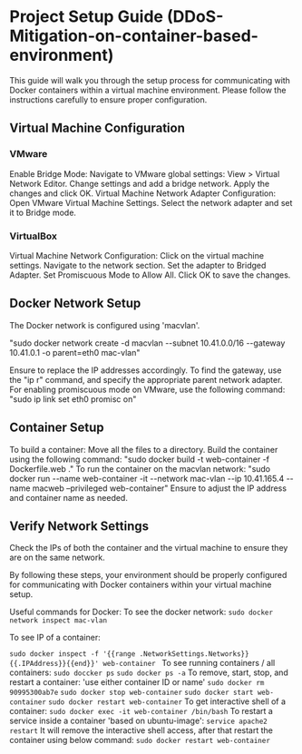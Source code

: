# Project Setup Guide (DDoS-Mitigation-on-container-based-environment)
This guide will walk you through the setup process for communicating with Docker containers within a virtual machine environment. Please follow the instructions carefully to ensure proper configuration.
## Virtual Machine Configuration
### VMware
Enable Bridge Mode:
    Navigate to VMware global settings: View > Virtual Network Editor.
    Change settings and add a bridge network.
    Apply the changes and click OK.
Virtual Machine Network Adapter Configuration:
    Open VMware Virtual Machine Settings.
    Select the network adapter and set it to Bridge mode.

### VirtualBox
Virtual Machine Network Configuration:
    Click on the virtual machine settings.
    Navigate to the network section.
    Set the adapter to Bridged Adapter.
    Set Promiscuous Mode to Allow All.
    Click OK to save the changes.

## Docker Network Setup
The Docker network is configured using 'macvlan'.

"sudo docker network create -d macvlan --subnet 10.41.0.0/16 --gateway 10.41.0.1 -o parent=eth0 mac-vlan"

Ensure to replace the IP addresses accordingly. To find the gateway, use the "ip r" command, and specify the appropriate parent network adapter.
For enabling promiscuous mode on VMware, use the following command:
"sudo ip link set eth0 promisc on"

## Container Setup
To build a container:
    Move all the files to a directory.
    Build the container using the following command:
    "sudo docker build -t web-container -f Dockerfile.web ."
    To run the container on the macvlan network:
    "sudo docker run --name web-container -it --network mac-vlan --ip 10.41.165.4 --name macweb –privileged web-container"
    Ensure to adjust the IP address and container name as needed.

## Verify Network Settings
Check the IPs of both the container and the virtual machine to ensure they are on the same network.

By following these steps, your environment should be properly configured for communicating with Docker containers within your virtual machine setup.

Useful commands for Docker:
To see the docker network: 
```sudo docker network inspect mac-vlan```

To see IP of a container: 

```sudo docker inspect -f '{{range .NetworkSettings.Networks}}{{.IPAddress}}{{end}}' web-container ```
To see running containers / all containers:
```sudo doccker ps```
```sudo docker ps -a```
To remove, start, stop, and restart a container: 'use either container ID or name'
```sudo docker rm 90995300ab7e``` 
```sudo docker stop web-container``` 
```sudo docker start web-container```
```sudo docker restart web-container```
To get interactive shell of a container: 
```sudo docker exec -it web-container /bin/bash```
To restart a service inside a container 'based on ubuntu-image':
```service apache2 restart```
It will remove the interactive shell access, after that restart the container using below command:
```sudo docker restart web-container```
